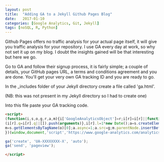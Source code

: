 ```yaml
---
layout: post
title:  "Adding GA to a Jekyll Github Pages Blog"
date:   2017-01-10
categories: [Google Analytics, Git, Jekyll]
tags: [noSQL, R, Python]
---
```


Github Pages offers no traffic analysis for your actual page itself, it will give you traffic analysis for your repository. I use GA every day at work, so why not set it up on my blog. I doubt the insights gained will be that interesting but here we go.

Go to GA and follow their signup process, it is fairly simple; a couple of details, your GitHub pages URL, a terms and conditions agreement and you are done. You'll get your very own GA tracking ID and you are ready to go.

In the _includes folder of your Jekyll directory create a file called 'ga.html'.

(NB: this was not present in my Jekyll directory so I had to create one) 

Into this file paste your GA tracking code.

```html
<script>
(function(i,s,o,g,r,a,m){i['GoogleAnalyticsObject']=r;i[r]=i[r]||function(){
(i[r].q=i[r].q||[]).push(arguments)},i[r].l=1*new Date();a=s.createElement(o),
m=s.getElementsByTagName(o)[0];a.async=1;a.src=g;m.parentNode.insertBefore(a,m)
})(window,document,'script','https://www.google-analytics.com/analytics.js','ga');

ga('create', 'UA-XXXXXXXX-X', 'auto');
ga('send', 'pageview');

</script>
```






